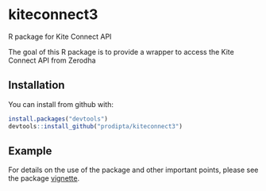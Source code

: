 # kiteconnect3
R package for Kite Connect API

The goal of this R package is to provide a wrapper to access the Kite Connect API from Zerodha

## Installation
You can install from github with:

```R
install.packages("devtools")
devtools::install_github("prodipta/kiteconnect3")
```

## Example
For details on the use of the package and other important points, please see the package [vignette](vignettes/kite_connect.md).
